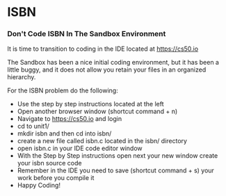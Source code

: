 # ISBN 

### Don't Code ISBN In The Sandbox Environment

It is time to transition to coding in the IDE located at https://cs50.io

The Sandbox has been a nice initial coding environment, but it has been a little buggy, and
it does not allow you retain your files in an organized hierarchy.

For the ISBN problem do the following:

  * Use the step by step instructions located at the left
  * Open another browser window (shortcut command + n)
  * Navigate to https://cs50.io and login
  * cd to unit1/ 
  * mkdir isbn and then cd into isbn/
  * create a new file called isbn.c located in the isbn/ directory
  * open isbn.c in your IDE code editor window
  * With the Step by Step instructions open next your new window create your isbn source code
  * Remember in the IDE you need to save (shortcut command + s) your work before you compile it
  * Happy Coding!
